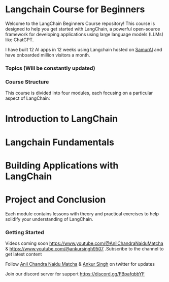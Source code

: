 # Langchain Course for Beginners

Welcome to the LangChain Beginners Course repository! This course is designed to help you get started with LangChain, a powerful open-source framework for developing applications using large language models (LLMs) like ChatGPT.

I have built 12 AI apps in 12 weeks using Langchain hosted on [SamurAI](thesamur.ai) and have onboarded million visitors a month.


### Topics (Will be constantly updated)

### Course Structure
This course is divided into four modules, each focusing on a particular aspect of LangChain:

# Introduction to LangChain
# Langchain Fundamentals
# Building Applications with LangChain
# Project and Conclusion
Each module contains lessons with theory and practical exercises to help solidify your understanding of LangChain.

### Getting Started

Videos coming soon https://www.youtube.com/@AnilChandraNaiduMatcha & https://www.youtube.com/@ankursingh9507
.Subscribe to the channel to get latest content

Follow [Anil Chandra Naidu Matcha](https://twitter.com/matchaman11) & [Ankur Singh](https://twitter.com/ankur_maker) on twitter for updates

Join our discord server for support https://discord.gg/FBpafqbbYF
